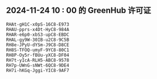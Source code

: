 ## 2024-11-24 10 : 00 的 GreenHub 许可证
```
RHAt-gH1C-x0pS-16C8-E973
RHAU-pprs-x4Dt-HyC8-984A
RHAR-e6p0-xbS3-upC8-EBDC
RHAL-gy9W-30IB-u2C8-9C5B
RH8e-JPyU-dYSm-J9C8-D8CE
RH8S-TFOQ-umyF-9YC8-80C1
RH8P-Oy5r-fBUu-yXC8-DF04
RH7t-yIcA-RLH5-ABC8-9578
RH7p-UWnG-sNWt-6QC8-9DE4
RH7i-hKGq-Jggi-YIC8-9AF7
```
